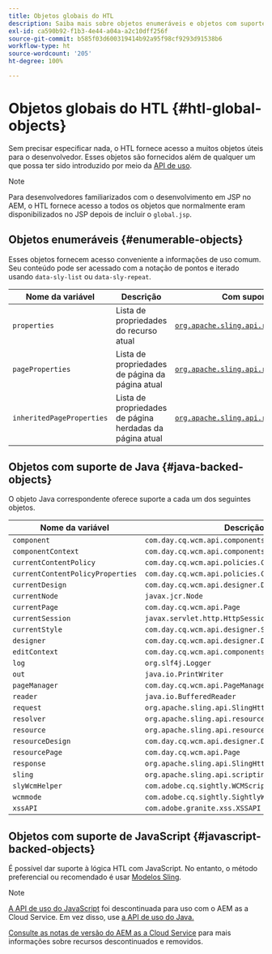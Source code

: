 ```yaml
---
title: Objetos globais do HTL
description: Saiba mais sobre objetos enumeráveis e objetos com suporte de Java no HTL.
exl-id: ca590b92-f1b3-4e44-a04a-a2c10dff256f
source-git-commit: b585f03d600319414b92a95f98cf9293d91538b6
workflow-type: ht
source-wordcount: '205'
ht-degree: 100%

---
```



# Objetos globais do HTL {#htl-global-objects}

Sem precisar especificar nada, o HTL fornece acesso a muitos objetos úteis para o desenvolvedor. Esses objetos são fornecidos além de qualquer um que possa ter sido introduzido por meio da [API de uso](java-use-api.md).

>[!NOTE]
>
>Para desenvolvedores familiarizados com o desenvolvimento em JSP no AEM, o HTL fornece acesso a todos os objetos que normalmente eram disponibilizados no JSP depois de incluir o `global.jsp`.

## Objetos enumeráveis {#enumerable-objects}

Esses objetos fornecem acesso conveniente a informações de uso comum. Seu conteúdo pode ser acessado com a notação de pontos e iterado usando `data-sly-list` ou `data-sly-repeat`.

| Nome da variável | Descrição | Com suporte de |
|--- |--- |--- |
| `properties` | Lista de propriedades do recurso atual | [`org.apache.sling.api.resource.ValueMap`](https://developer.adobe.com/experience-manager/reference-materials/6-5/javadoc/org/apache/sling/api/resource/ValueMap.html) |
| `pageProperties` | Lista de propriedades de página da página atual | [`org.apache.sling.api.resource.ValueMap`](https://developer.adobe.com/experience-manager/reference-materials/6-5/javadoc/org/apache/sling/api/resource/ValueMap.html) |
| `inheritedPageProperties` | Lista de propriedades de página herdadas da página atual | [`org.apache.sling.api.resource.ValueMap`](https://developer.adobe.com/experience-manager/reference-materials/6-5/javadoc/org/apache/sling/api/resource/ValueMap.html) |

## Objetos com suporte de Java {#java-backed-objects}

O objeto Java correspondente oferece suporte a cada um dos seguintes objetos.

| Nome da variável | Descrição |
|---|---|
| `component` | `com.day.cq.wcm.api.components.Component` |
| `componentContext` | `com.day.cq.wcm.api.components.ComponentContext` |
| `currentContentPolicy` | `com.day.cq.wcm.api.policies.ContentPolicy` |
| `currentContentPolicyProperties` | `com.day.cq.wcm.api.policies.ContentPolicy` |
| `currentDesign` | `com.day.cq.wcm.api.designer.Design` |
| `currentNode` | `javax.jcr.Node` |
| `currentPage` | `com.day.cq.wcm.api.Page` |
| `currentSession` | `javax.servlet.http.HttpSession` |
| `currentStyle` | `com.day.cq.wcm.api.designer.Style` |
| `designer` | `com.day.cq.wcm.api.designer.Designer` |
| `editContext` | `com.day.cq.wcm.api.components.EditContext` |
| `log` | `org.slf4j.Logger` |
| `out` | `java.io.PrintWriter` |
| `pageManager` | `com.day.cq.wcm.api.PageManager` |
| `reader` | `java.io.BufferedReader` |
| `request` | `org.apache.sling.api.SlingHttpServletRequest` |
| `resolver` | `org.apache.sling.api.resource.ResourceResolver` |
| `resource` | `org.apache.sling.api.resource.Resource` |
| `resourceDesign` | `com.day.cq.wcm.api.designer.Design` |
| `resourcePage` | `com.day.cq.wcm.api.Page` |
| `response` | `org.apache.sling.api.SlingHttpServletResponse` |
| `sling` | `org.apache.sling.api.scripting.SlingScriptHelper` |
| `slyWcmHelper` | `com.adobe.cq.sightly.WCMScriptHelper` |
| `wcmmode` | `com.adobe.cq.sightly.SightlyWCMMode` |
| `xssAPI` | `com.adobe.granite.xss.XSSAPI` |

## Objetos com suporte de JavaScript {#javascript-backed-objects}

É possível dar suporte à lógica HTL com JavaScript. No entanto, o método preferencial ou recomendado é usar [Modelos Sling](https://sling.apache.org/documentation/bundles/models.html).

>[!NOTE]
>
>[A API de uso do JavaScript](https://github.com/adobe/htl-spec/blob/master/SPECIFICATION.md#42-javascript-use-api) foi descontinuada para uso com o AEM as a Cloud Service. Em vez disso, use [a API de uso do Java.](https://experienceleague.adobe.com/pt-br/docs/experience-manager-htl/content/java-use-ap)
>
>[Consulte as notas de versão do AEM as a Cloud Service](https://experienceleague.adobe.com/pt-br/docs/experience-manager-cloud-service/content/release-notes/deprecated-removed-features) para mais informações sobre recursos descontinuados e removidos.
